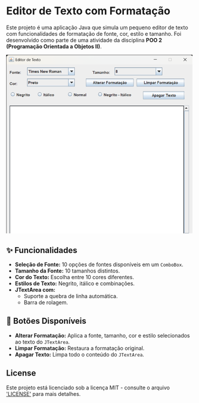 # Editor de Texto com Formatação

Este projeto é uma aplicação Java que simula um pequeno editor de texto com funcionalidades de formatação de fonte, cor, estilo e tamanho. 
Foi desenvolvido como parte de uma atividade da disciplina **POO 2 (Programação Orientada a Objetos II)**.

<img src="screenshoteditor.png" alt="Editor de Texto" width="500"/>


## ✨ Funcionalidades

- **Seleção de Fonte:** 10 opções de fontes disponíveis em um `ComboBox`.
- **Tamanho da Fonte:** 10 tamanhos distintos.
- **Cor do Texto:** Escolha entre 10 cores diferentes.
- **Estilos de Texto:** Negrito, itálico e combinações.
- **JTextArea com:**
  - Suporte a quebra de linha automática.
  - Barra de rolagem.

## 🧰 Botões Disponíveis

- **Alterar Formatação:** Aplica a fonte, tamanho, cor e estilo selecionados ao texto do `JTextArea`.
- **Limpar Formatação:** Restaura a formatação original.
- **Apagar Texto:** Limpa todo o conteúdo do `JTextArea`.

## License

Este projeto está licenciado sob a licença MIT - consulte o arquivo ['LICENSE'](LICENSE) para mais detalhes.
